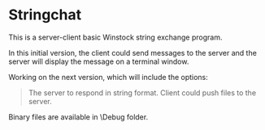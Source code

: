 # Stringchat

This is a server-client basic Winstock string exchange program. 

In this initial version, the client could send messages to the server and the server will display the message on a terminal window.

Working on the next version, which will include the options:

> The server to respond in string format.
> Client could push files to the server.

Binary files are available in \Debug folder.
